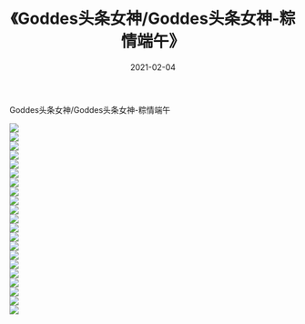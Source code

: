 ﻿---
layout: post
title:  《Goddes头条女神/Goddes头条女神-粽情端午》
date:   2021-02-04
img: http://pic.660000.xyz/1:/网络美图/2021/Goddes头条女神/Goddes头条女神-粽情端午/000.jpg
categories: [美女, 清纯, 唯美]
---

Goddes头条女神/Goddes头条女神-粽情端午

 ![](http://pic.660000.xyz/1:/网络美图/2021/Goddes头条女神/Goddes头条女神-粽情端午/001.jpg) <br>![](http://pic.660000.xyz/1:/网络美图/2021/Goddes头条女神/Goddes头条女神-粽情端午/002.jpg) <br>![](http://pic.660000.xyz/1:/网络美图/2021/Goddes头条女神/Goddes头条女神-粽情端午/003.jpg) <br>![](http://pic.660000.xyz/1:/网络美图/2021/Goddes头条女神/Goddes头条女神-粽情端午/004.jpg) <br>![](http://pic.660000.xyz/1:/网络美图/2021/Goddes头条女神/Goddes头条女神-粽情端午/005.jpg) <br>![](http://pic.660000.xyz/1:/网络美图/2021/Goddes头条女神/Goddes头条女神-粽情端午/006.jpg) <br>![](http://pic.660000.xyz/1:/网络美图/2021/Goddes头条女神/Goddes头条女神-粽情端午/007.jpg) <br>![](http://pic.660000.xyz/1:/网络美图/2021/Goddes头条女神/Goddes头条女神-粽情端午/008.jpg) <br>![](http://pic.660000.xyz/1:/网络美图/2021/Goddes头条女神/Goddes头条女神-粽情端午/009.jpg) <br>![](http://pic.660000.xyz/1:/网络美图/2021/Goddes头条女神/Goddes头条女神-粽情端午/010.jpg) <br>![](http://pic.660000.xyz/1:/网络美图/2021/Goddes头条女神/Goddes头条女神-粽情端午/011.jpg) <br>![](http://pic.660000.xyz/1:/网络美图/2021/Goddes头条女神/Goddes头条女神-粽情端午/012.jpg) <br>![](http://pic.660000.xyz/1:/网络美图/2021/Goddes头条女神/Goddes头条女神-粽情端午/013.jpg) <br>![](http://pic.660000.xyz/1:/网络美图/2021/Goddes头条女神/Goddes头条女神-粽情端午/014.jpg) <br>![](http://pic.660000.xyz/1:/网络美图/2021/Goddes头条女神/Goddes头条女神-粽情端午/015.jpg) <br>![](http://pic.660000.xyz/1:/网络美图/2021/Goddes头条女神/Goddes头条女神-粽情端午/016.jpg) <br>![](http://pic.660000.xyz/1:/网络美图/2021/Goddes头条女神/Goddes头条女神-粽情端午/017.jpg) <br>![](http://pic.660000.xyz/1:/网络美图/2021/Goddes头条女神/Goddes头条女神-粽情端午/018.jpg) <br>![](http://pic.660000.xyz/1:/网络美图/2021/Goddes头条女神/Goddes头条女神-粽情端午/019.jpg) <br>![](http://pic.660000.xyz/1:/网络美图/2021/Goddes头条女神/Goddes头条女神-粽情端午/020.jpg) <br>![](http://pic.660000.xyz/1:/网络美图/2021/Goddes头条女神/Goddes头条女神-粽情端午/021.jpg) <br>